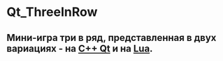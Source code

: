 # Qt_ThreeInRow
## Мини-игра три в ряд, представленная в двух вариациях - на [C++ Qt](main.cpp) и на [Lua](main.lua).
